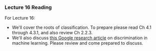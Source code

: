 ### Lecture 16 Reading

For Lecture 16:

- We'll cover the roots of classification.  To prepare please read Ch 4.1 through 4.3.1, and also review Ch 2.2.3.
- We'll also discuss [this Google research article](https://research.google.com/bigpicture/attacking-discrimination-in-ml/) on discrimination in machine learning. Please review and come prepared to discuss.  